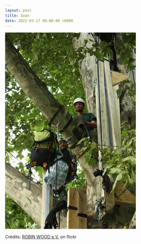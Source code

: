 ```yaml
---
layout: post
title: Soan
date: 2022-03-17 00:00:00 +0000
---
```


![Soan](/images/2022-03-17.jpg)

Crédits: [ROBIN WOOD e.V.](https://www.flickr.com/people/robinwood/) on flickr
